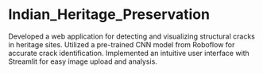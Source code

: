# Indian_Heritage_Preservation
Developed a web application for detecting and visualizing structural cracks in heritage sites. Utilized a pre-trained CNN model from Roboflow for accurate crack identification. Implemented an intuitive user interface with Streamlit for easy image upload and analysis.
